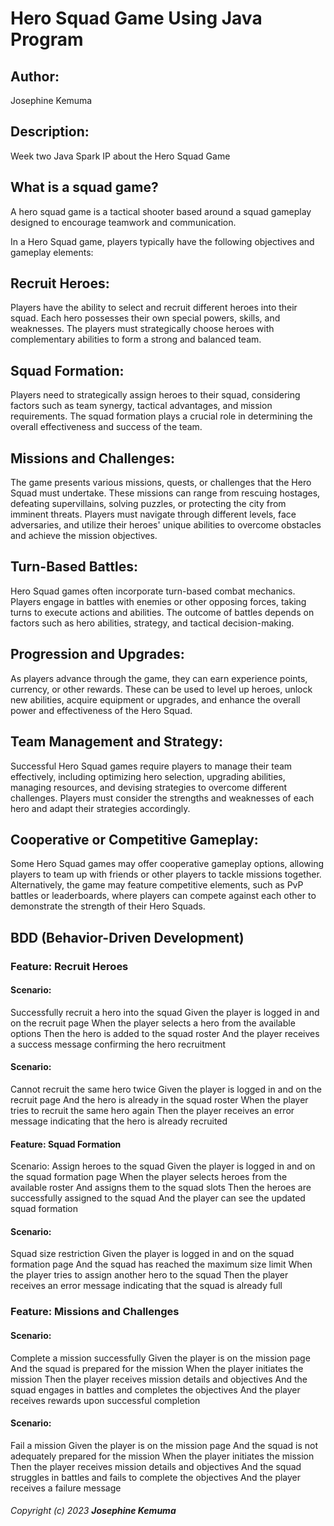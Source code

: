 # Hero Squad Game Using Java Program

## Author: 
Josephine Kemuma

## Description: 
Week two Java Spark IP about the Hero Squad Game

## What is a squad game? 
A hero squad game is a tactical shooter based around a squad gameplay designed to encourage teamwork and communication. 

In a Hero Squad game, players typically have the following objectives and gameplay elements:

## Recruit Heroes: 
Players have the ability to select and recruit different heroes into their squad. Each hero possesses their own special powers, skills, and weaknesses. The players must strategically choose heroes with complementary abilities to form a strong and balanced team.

## Squad Formation: 
Players need to strategically assign heroes to their squad, considering factors such as team synergy, tactical advantages, and mission requirements. The squad formation plays a crucial role in determining the overall effectiveness and success of the team.

## Missions and Challenges: 
The game presents various missions, quests, or challenges that the Hero Squad must undertake. These missions can range from rescuing hostages, defeating supervillains, solving puzzles, or protecting the city from imminent threats. Players must navigate through different levels, face adversaries, and utilize their heroes' unique abilities to overcome obstacles and achieve the mission objectives.

## Turn-Based Battles: 
Hero Squad games often incorporate turn-based combat mechanics. Players engage in battles with enemies or other opposing forces, taking turns to execute actions and abilities. The outcome of battles depends on factors such as hero abilities, strategy, and tactical decision-making.

## Progression and Upgrades: 
As players advance through the game, they can earn experience points, currency, or other rewards. These can be used to level up heroes, unlock new abilities, acquire equipment or upgrades, and enhance the overall power and effectiveness of the Hero Squad.

## Team Management and Strategy: 
Successful Hero Squad games require players to manage their team effectively, including optimizing hero selection, upgrading abilities, managing resources, and devising strategies to overcome different challenges. Players must consider the strengths and weaknesses of each hero and adapt their strategies accordingly.

## Cooperative or Competitive Gameplay: 
Some Hero Squad games may offer cooperative gameplay options, allowing players to team up with friends or other players to tackle missions together. Alternatively, the game may feature competitive elements, such as PvP battles or leaderboards, where players can compete against each other to demonstrate the strength of their Hero Squads.

## BDD (Behavior-Driven Development)

### Feature: Recruit Heroes

#### Scenario: 
Successfully recruit a hero into the squad
Given the player is logged in and on the recruit page
When the player selects a hero from the available options
Then the hero is added to the squad roster
And the player receives a success message confirming the hero recruitment

#### Scenario: 
Cannot recruit the same hero twice
Given the player is logged in and on the recruit page
And the hero is already in the squad roster
When the player tries to recruit the same hero again
Then the player receives an error message indicating that the hero is already recruited

#### Feature: Squad Formation

Scenario: Assign heroes to the squad
Given the player is logged in and on the squad formation page
When the player selects heroes from the available roster
And assigns them to the squad slots
Then the heroes are successfully assigned to the squad
And the player can see the updated squad formation

#### Scenario: 
Squad size restriction
Given the player is logged in and on the squad formation page
And the squad has reached the maximum size limit
When the player tries to assign another hero to the squad
Then the player receives an error message indicating that the squad is already full

### Feature: Missions and Challenges

#### Scenario: 
Complete a mission successfully
Given the player is on the mission page
And the squad is prepared for the mission
When the player initiates the mission
Then the player receives mission details and objectives
And the squad engages in battles and completes the objectives
And the player receives rewards upon successful completion

#### Scenario: 
Fail a mission
Given the player is on the mission page
And the squad is not adequately prepared for the mission
When the player initiates the mission
Then the player receives mission details and objectives
And the squad struggles in battles and fails to complete the objectives
And the player receives a failure message



###### Copyright (c) 2023 **Josephine Kemuma**